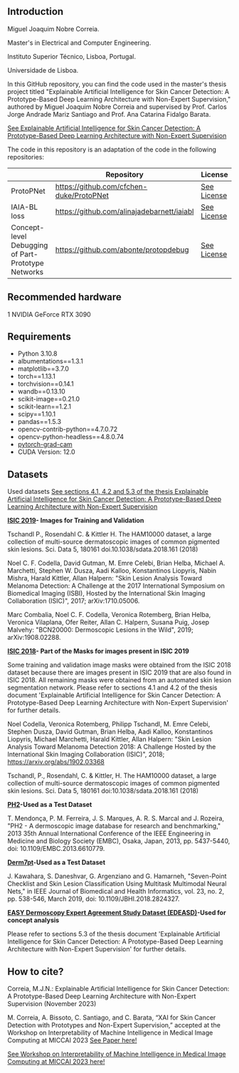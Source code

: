 ## Introduction
Miguel Joaquim Nobre Correia.

Master's in Electrical and Computer Engineering.

Instituto Superior Técnico, Lisboa, Portugal.

Universidade de Lisboa.

In this GitHub repository, you can find the code used in the master's thesis project titled "Explainable Artificial Intelligence for Skin Cancer Detection: A Prototype-Based Deep Learning Architecture with Non-Expert Supervision," 
authored by Miguel Joaquim Nobre Correia and supervised by Prof. Carlos Jorge Andrade Mariz Santiago and Prof. Ana Catarina Fidalgo Barata.

[See Explainable Artificial Intelligence for Skin Cancer Detection: A Prototype-Based Deep Learning Architecture with Non-Expert Supervision](https://drive.google.com/file/d/1eKjxa3VhYLG_qV73ySK-5XtMqZHzTxLW/view?usp=sharing)

The code in this repository is an adaptation of the code in the following repositories:

|                                                    | Repository                                 | License                                                                                                         |
|----------------------------------------------------|--------------------------------------------|-----------------------------------------------------------------------------------------------------------------|
| ProtoPNet                                          | https://github.com/cfchen-duke/ProtoPNet   | [See License](https://github.com/cfchen-duke/ProtoPNet/blob/81bf2b70cb60e4f36e25e8be386eb616b7459321/LICENSE)   |  
| IAIA-BL loss                                       | https://github.com/alinajadebarnett/iaiabl | [See License](https://github.com/alinajadebarnett/iaiabl/blob/04efedb3f6bd0b4495e90b4d4bfcbeacfde0db57/LICENSE) |
| Concept-level Debugging of Part-Prototype Networks | https://github.com/abonte/protopdebug      | [See License](https://github.com/abonte/protopdebug/blob/main/LICENSE)                                          |

## Recommended hardware
1 NVIDIA GeForce RTX 3090

## Requirements
- Python 3.10.8
- albumentations==1.3.1
- matplotlib==3.7.0
- torch==1.13.1
- torchvision==0.14.1
- wandb==0.13.10
- scikit-image==0.21.0
- scikit-learn==1.2.1
- scipy==1.10.1
- pandas==1.5.3
- opencv-contrib-python==4.7.0.72
- opencv-python-headless==4.8.0.74
- [pytorch-grad-cam](https://github.com/jacobgil/pytorch-grad-cam)
- CUDA Version: 12.0

## Datasets

Used datasets [See sections 4.1, 4.2 and 5.3 of the thesis Explainable Artificial Intelligence for Skin Cancer Detection: A Prototype-Based Deep Learning Architecture with Non-Expert Supervision](https://drive.google.com/file/d/1eKjxa3VhYLG_qV73ySK-5XtMqZHzTxLW/view?usp=sharing) 

**[ISIC 2019](https://challenge.isic-archive.com/data/#2019)- Images for Training and Validation** 

  Tschandl P., Rosendahl C. & Kittler H. The HAM10000 dataset, a large collection of multi-source dermatoscopic images of common pigmented skin lesions. Sci. Data 5, 180161 doi.10.1038/sdata.2018.161 (2018)
  
  Noel C. F. Codella, David Gutman, M. Emre Celebi, Brian Helba, Michael A. Marchetti, Stephen W. Dusza, Aadi Kalloo, Konstantinos Liopyris, Nabin Mishra, Harald Kittler, Allan Halpern: "Skin Lesion Analysis Toward Melanoma Detection: A Challenge at the 2017 International Symposium on Biomedical Imaging (ISBI), Hosted by the International Skin Imaging Collaboration (ISIC)", 2017; arXiv:1710.05006.
  
  Marc Combalia, Noel C. F. Codella, Veronica Rotemberg, Brian Helba, Veronica Vilaplana, Ofer Reiter, Allan C. Halpern, Susana Puig, Josep Malvehy: "BCN20000: Dermoscopic Lesions in the Wild", 2019; arXiv:1908.02288.

**[ISIC 2018](https://challenge.isic-archive.com/data/#2018)- Part of the Masks for images present in ISIC 2019**

Some training and validation image masks were obtained from the ISIC 2018 dataset because there are images present in ISIC 2019 that are also found in ISIC 2018. All remaining masks were obtained from an automated skin lesion segmentation network. Please refer to sections 4.1 and 4.2 of the thesis document 'Explainable Artificial Intelligence for Skin Cancer Detection: A Prototype-Based Deep Learning Architecture with Non-Expert Supervision' for further details.

  Noel Codella, Veronica Rotemberg, Philipp Tschandl, M. Emre Celebi, Stephen Dusza, David Gutman, Brian Helba, Aadi Kalloo, Konstantinos Liopyris, Michael Marchetti, Harald Kittler, Allan Halpern: "Skin Lesion Analysis Toward Melanoma Detection 2018: A Challenge Hosted by the International Skin Imaging Collaboration (ISIC)", 2018; https://arxiv.org/abs/1902.03368
  
  Tschandl, P., Rosendahl, C. & Kittler, H. The HAM10000 dataset, a large collection of multi-source dermatoscopic images of common pigmented skin lesions. Sci. Data 5, 180161 doi:10.1038/sdata.2018.161 (2018)

**[PH2](https://www.fc.up.pt/addi/ph2%20database.html)-Used as a Test Dataset**

  T. Mendonça, P. M. Ferreira, J. S. Marques, A. R. S. Marcal and J. Rozeira, "PH2 - A dermoscopic image database for research and benchmarking," 2013 35th Annual International Conference of the IEEE Engineering in Medicine and Biology Society (EMBC), Osaka, Japan, 2013, pp. 5437-5440, doi: 10.1109/EMBC.2013.6610779.

**[Derm7pt](https://derm.cs.sfu.ca/Welcome.html)-Used as a Test Dataset**

  J. Kawahara, S. Daneshvar, G. Argenziano and G. Hamarneh, "Seven-Point Checklist and Skin Lesion Classification Using Multitask Multimodal Neural Nets," in IEEE Journal of Biomedical and Health Informatics, vol. 23, no. 2, pp. 538-546, March 2019, doi: 10.1109/JBHI.2018.2824327.

**[EASY Dermoscopy Expert Agreement Study Dataset (EDEASD)](https://api.isic-archive.com/collections/166/?page=1)-Used for concept analysis**

Please refer to sections 5.3 of the thesis document 'Explainable Artificial Intelligence for Skin Cancer Detection: A Prototype-Based Deep Learning Architecture with Non-Expert Supervision' for further details.

## How to cite?
 Correia, M.J.N.: Explainable Artificial Intelligence for Skin Cancer Detection: A Prototype-Based Deep Learning Architecture with Non-Expert Supervision (November 2023)
 
 M. Correia, A. Bissoto, C. Santiago, and C. Barata, “XAI for Skin Cancer Detection with Prototypes and Non-Expert Supervision,” accepted at the Workshop on Interpretability of Machine Intelligence in Medical Image Computing at MICCAI 2023 [See Paper here!](https://drive.google.com/drive/folders/19aSw1LTZIpSthwR0KwzU7BVVj2W1rWYc?usp=sharing)
 
 [See Workshop on Interpretability of Machine Intelligence in Medical Image Computing at MICCAI 2023 here!](https://imimic-workshop.com/)




